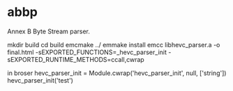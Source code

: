 # abbp
Annex B Byte Stream parser.

mkdir build
cd build
emcmake ../
emmake install
emcc libhevc_parser.a -o final.html -sEXPORTED_FUNCTIONS=_hevc_parser_init -sEXPORTED_RUNTIME_METHODS=ccall,cwrap

in broser
hevc_parser_init = Module.cwrap('hevc_parser_init', null, ['string'])
hevc_parser_init('test')
